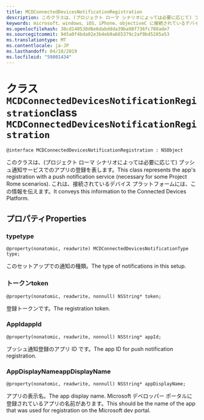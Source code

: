 ```yaml
---
title: MCDConnectedDevicesNotificationRegistration
description: このクラスは、(プロジェクト ローマ シナリオによっては必要に応じて) プッシュ通知サービスでのアプリの登録を表します。
keywords: microsoft、windows、iOS、iPhone、objectiveC に接続されているデバイス、プロジェクトのローマ
ms.openlocfilehash: 38cd140538d6e6dabddda39ba98f736fc708ade7
ms.sourcegitcommit: 945a0f4bda02e3b4eb9a665379c2af9bd5285a53
ms.translationtype: MT
ms.contentlocale: ja-JP
ms.lasthandoff: 04/18/2019
ms.locfileid: "59801434"
---
```

# <a name="class-mcdconnecteddevicesnotificationregistration"></a><span data-ttu-id="e8a7e-104">クラス `MCDConnectedDevicesNotificationRegistration`</span><span class="sxs-lookup"><span data-stu-id="e8a7e-104">class `MCDConnectedDevicesNotificationRegistration`</span></span> 

```
@interface MCDConnectedDevicesNotificationRegistration : NSObject
```  
 <span data-ttu-id="e8a7e-105">このクラスは、(プロジェクト ローマ シナリオによっては必要に応じて) プッシュ通知サービスでのアプリの登録を表します。</span><span class="sxs-lookup"><span data-stu-id="e8a7e-105">This class represents the app's registration with a push notification service (necessary for some Project Rome scenarios).</span></span> <span data-ttu-id="e8a7e-106">これは、接続されているデバイス プラットフォームには、この情報を伝えます。</span><span class="sxs-lookup"><span data-stu-id="e8a7e-106">It conveys this information to the Connected Devices Platform.</span></span>

## <a name="properties"></a><span data-ttu-id="e8a7e-107">プロパティ</span><span class="sxs-lookup"><span data-stu-id="e8a7e-107">Properties</span></span>

### <a name="type"></a><span data-ttu-id="e8a7e-108">type</span><span class="sxs-lookup"><span data-stu-id="e8a7e-108">type</span></span>
`@property(nonatomic, readwrite) MCDConnectedDevicesNotificationType type;`

<span data-ttu-id="e8a7e-109">このセットアップでの通知の種類。</span><span class="sxs-lookup"><span data-stu-id="e8a7e-109">The type of notifications in this setup.</span></span>

### <a name="token"></a><span data-ttu-id="e8a7e-110">トークン</span><span class="sxs-lookup"><span data-stu-id="e8a7e-110">token</span></span>
`@property(nonatomic, readwrite, nonnull) NSString* token;`

<span data-ttu-id="e8a7e-111">登録トークンです。</span><span class="sxs-lookup"><span data-stu-id="e8a7e-111">The registration token.</span></span>

### <a name="appid"></a><span data-ttu-id="e8a7e-112">AppId</span><span class="sxs-lookup"><span data-stu-id="e8a7e-112">appId</span></span>
`@property(nonatomic, readwrite, nonnull) NSString* appId;`

<span data-ttu-id="e8a7e-113">プッシュ通知登録のアプリ ID です。</span><span class="sxs-lookup"><span data-stu-id="e8a7e-113">The app ID for push notification registration.</span></span>

### <a name="appdisplayname"></a><span data-ttu-id="e8a7e-114">AppDisplayName</span><span class="sxs-lookup"><span data-stu-id="e8a7e-114">appDisplayName</span></span>
`@property(nonatomic, readwrite, nonnull) NSString* appDisplayName;`

<span data-ttu-id="e8a7e-115">アプリの表示名。</span><span class="sxs-lookup"><span data-stu-id="e8a7e-115">The app display name.</span></span> <span data-ttu-id="e8a7e-116">Microsoft デベロッパー ポータルに登録されているアプリの名前があります。</span><span class="sxs-lookup"><span data-stu-id="e8a7e-116">This should be the name of the app that was used for registration on the Microsoft dev portal.</span></span>